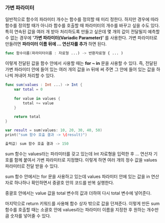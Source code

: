 ### 가변 파라미터

일반적으로 함수의 파라미터 개수는 함수를 정의할 때 미리 정한다.
하지만 경우에 따라 함수를 정의할 때가 아니라 함수를 호출할 때 파라미터의 개수를 바꾸고 싶을 수도 있다.
특히 연속된 값을 여러 개 받아 처리하도록 만들고 싶은데 몇 개의 값이 전달될지 예측할 수 없는 경우에 **'가변 파라미터(Variadic Parameter)'** 를 사용한다.
가변 파라미터로 만들려면 **파라미터 이름 뒤에 ... 연산자를 추가** 하면 된다.
```swift
func 함수이름(파라미터이름 : 자료형 ...) -> 반환자료형 { ... )
```
이렇게 전달된 값을 함수 안에서 사용할 때는 **for ~ in** 문을 사용할 수 있다.
즉, 전달된 가변 파라미터 안에 들어 있는 여러 개의 값을 in 뒤에 써 주면 그 안에 들어 있는 값을 하나씩 꺼내어 처리할 수 있다.
```swift
func sum(values : Int ...) -> Int {
    var total = 0
    
    for value in values {
        total += value
    }
    
    return total
}

var result = sum(values: 10, 20, 30, 40, 50)
print("sum 함수 호출 결과 -> \(result)")

출력값) sum 함수 호출 결과 -> 150
```
sum 함수는 values라는 파라미터를 갖고 있는데 Int 자료형을 입력한 후 ... 연산자 기호를 함께 붙여서 가변 파라미터로 지정했다.
이렇게 하면 여러 개의 정수 값을 values 파라미터로 전달 받을 수 있다.

sum 함수 안에서는 for 문을 사용하고 있는데 values 파라미터 안에 있는 값을 in 연산자로 하나하나 확인하면서 중괄호 안의 코드를 반복 실행한다.

중괄호 안에서는 value 값을 total 변수의 값과 더하여 다시 total 변수에 넣어준다.

마지막으로 return 키워드를 사용해 함수 상자 밖으로 값을 던져준다.
이렇게 만든 sum 함수를 호출할 때는 소괄호 안에 values라는 파라미터 이름을 지정한 후 원하는 개수만큼 숫자를 넣어줄 수 있다.
